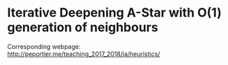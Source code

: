 # Iterative Deepening A-Star with O(1) generation of neighbours

Corresponding webpage: http://peportier.me/teaching_2017_2018/ia/heuristics/

